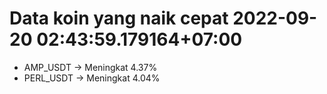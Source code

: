 # Data koin yang naik cepat 2022-09-20 02:43:59.179164+07:00

* AMP_USDT -> Meningkat 4.37%
* PERL_USDT -> Meningkat 4.04%
